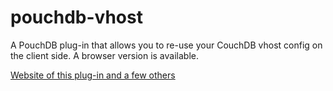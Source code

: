 pouchdb-vhost
=============

A PouchDB plug-in that allows you to re-use your CouchDB vhost config on
the client side. A browser version is available.

[Website of this plug-in and a few others](http://python-pouchdb.marten-de-vries.nl/plugins.html)
